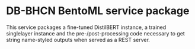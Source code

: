 # DB-BHCN BentoML service package

This service packages a fine-tuned DistilBERT instance, a trained singlelayer instance and the pre-/post-processing code necessary to get string name-styled outputs when served as a REST server. 

